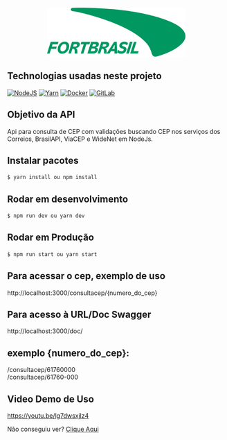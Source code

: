 <p align="center">
  <img src="./src/assets/logo-fortbrasil.png" width="320" alt="Logo FortBrasil" /></a>
</p>


## Technologias usadas neste projeto

<a href="https://nodejs.org/docs/latest-v15.x/api/" target="_blank"><img src="https://img.shields.io/badge/Node.js-339933?style=for-the-badge&logo=nodedotjs&logoColor=white" alt="NodeJS" /></a> <a href="https://yarnpkg.com/getting-started/install" target="_blank"><img src="https://img.shields.io/badge/Yarn-2C8EBB?style=for-the-badge&logo=yarn&logoColor=white" alt="Yarn" /></a> <a href="https://docs.docker.com/get-started/" target="_blank"><img src="https://img.shields.io/badge/Docker-2CA5E0?style=for-the-badge&logo=docker&logoColor=white" alt="Docker" /></a>   <a href="https://gitlab.com/Fortbrasil/microservicos/microservice-sendmail" target="_blank"><img src="https://img.shields.io/badge/GitLab-330F63?style=for-the-badge&logo=gitlab&logoColor=white" alt="GitLab" /></a>


## Objetivo da API
Api para consulta de CEP com validações buscando CEP nos serviços dos Correios, BrasilAPI, ViaCEP e WideNet em NodeJs.

## Instalar pacotes
```bash
$ yarn install ou npm install
```

## Rodar em desenvolvimento
```bash
$ npm run dev ou yarn dev
```

## Rodar em Produção
```bash
$ npm run start ou yarn start
```

## Para acessar o cep, exemplo de uso
http://localhost:3000/consultacep/{numero_do_cep}

## Para acesso à URL/Doc Swagger
http://localhost:3000/doc/

## exemplo {numero_do_cep}:
/consultacep/61760000 <br>
/consultacep/61760-000

## Video Demo de Uso
https://youtu.be/lg7dwsxjlz4

Não conseguiu ver? <a href="https://youtu.be/lg7dwsxjlz4">Clique Aqui</a>


